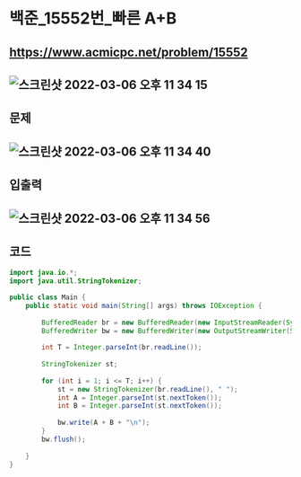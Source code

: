 # 백준_15552번_빠른 A+B
https://www.acmicpc.net/problem/15552
---
![스크린샷 2022-03-06 오후 11 34 15](https://user-images.githubusercontent.com/53985471/156927742-c761c364-33f8-4fb7-aecf-39f431846fcd.png)
---
## 문제
![스크린샷 2022-03-06 오후 11 34 40](https://user-images.githubusercontent.com/53985471/156927775-2dfedd17-5b5d-492a-bf8d-7b10dc7fd98d.png)
---
## 입출력
![스크린샷 2022-03-06 오후 11 34 56](https://user-images.githubusercontent.com/53985471/156927780-c39b74a3-a86e-4b04-9ab5-bfc02c011aa3.png)
---
## 코드
```java
import java.io.*;
import java.util.StringTokenizer;

public class Main {
    public static void main(String[] args) throws IOException {
        
        BufferedReader br = new BufferedReader(new InputStreamReader(System.in));
        BufferedWriter bw = new BufferedWriter(new OutputStreamWriter(System.out));
        
        int T = Integer.parseInt(br.readLine());
        
        StringTokenizer st;
        
        for (int i = 1; i <= T; i++) {
            st = new StringTokenizer(br.readLine(), " ");
            int A = Integer.parseInt(st.nextToken());
            int B = Integer.parseInt(st.nextToken());
            
            bw.write(A + B + "\n");
        }
        bw.flush();
        
    }
}
```
